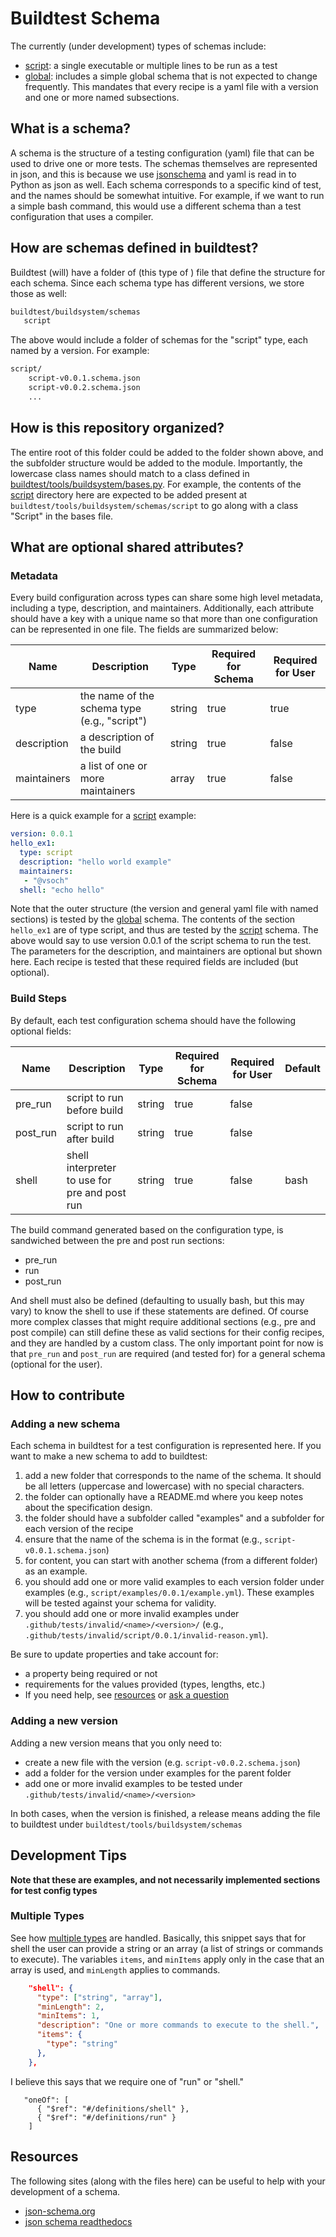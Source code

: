 # Buildtest Schema

The currently (under development) types of schemas include:

 - [script](script): a single executable or multiple lines to be run as a test
 - [global](global): includes a simple global schema that is not expected to change frequently. This mandates that every recipe is a yaml file with a version and one or more named subsections.

## What is a schema?

A schema is the structure of a testing configuration (yaml) file that can
be used to drive one or more tests. The schemas themselves are represented in
json, and this is because we use [jsonschema](https://json-schema.org/learn/miscellaneous-examples.html)
and yaml is read in to Python as json as well. Each schema corresponds to a specific
kind of test, and the names should be somewhat intuitive. For example, if we want to run
a simple bash command, this would use a different schema than a test configuration
that uses a compiler.

## How are schemas defined in buildtest?

Buildtest (will) have a folder of (this type of ) file that define
the structure for each schema. Since each schema type has different versions,
we store those as well:

```bash
buildtest/buildsystem/schemas
   script
```

The above would include a folder of schemas for the "script" type, each named by a version.
For example:


```bash
script/
    script-v0.0.1.schema.json
    script-v0.0.2.schema.json
    ...
```


## How is this repository organized?

The entire root of this folder could be added to the folder shown above,
and the subfolder structure would be added to the module. Importantly,
the lowercase class names should match to a class defined in [buildtest/tools/buildsystem/bases.py]().
For example, the contents of the [script](script) directory here are expected 
to be added present at `buildtest/tools/buildsystem/schemas/script` to go
along with a class "Script" in the bases file. 

## What are optional shared attributes?

### Metadata 

Every build configuration across types can share some high level metadata,
including a type, description, and maintainers. Additionally, each attribute
should have a key with a unique name so that more than one configuration
can be represented in one file. The fields are summarized below:

| Name | Description | Type | Required for Schema | Required for User |
| ---- | ----------- | ---- | ------------------- | ----------------- |
| type | the name of the schema type (e.g., "script") | string | true | true |
| description | a description of the build | string | true | false |
| maintainers | a list of one or more maintainers | array | true | false |

Here is a quick example for a [script](script) example:


```yaml
version: 0.0.1
hello_ex1:
  type: script
  description: "hello world example"
  maintainers: 
   - "@vsoch"
  shell: "echo hello"
```

Note that the outer structure (the version and general yaml file with named sections)
is tested by the [global](global) schema. The contents of the section `hello_ex1`
are of type script, and thus are tested by the [script](script) schema.
The above would say to use version 0.0.1 of the script schema to run the test.
The parameters for the description, and maintainers are optional but shown here.
Each recipe is tested that these required fields are included (but optional).


### Build Steps

By default, each test configuration schema should have the following optional fields:

| Name | Description | Type | Required for Schema | Required for User | Default |
| ---- | ----------- | ---- | ------------------- | ----------------- | -------- |
| pre_run | script to run before build | string | true | false | |
| post_run | script to run after build | string | true | false | |
| shell | shell interpreter to use for pre and post run | string | true | false | bash |


The build command generated based on the configuration type, is sandwiched between
the pre and post run sections:

 - pre_run
 - run
 - post_run

And shell must also be defined (defaulting to usually bash, but this may vary) to
know the shell to use if these statements are defined. Of course more complex 
classes that might require additional sections (e.g., pre and
post compile) can still define these as valid sections for their config recipes,
and they are handled by a custom class. The only important point
for now is that `pre_run` and `post_run` are required (and tested for) for
a general schema (optional for the user).

## How to contribute

### Adding a new schema

Each schema in buildtest for a test configuration is represented here.
If you want to make a new schema to add to buildtest:

 1. add a new folder that corresponds to the name of the schema. It should be all letters (uppercase and lowercase) with no special characters.
 2. the folder can optionally have a README.md where you keep notes about the specification design.
 3. the folder should have a subfolder called "examples" and a subfolder for each version of the recipe
 4. ensure that the name of the schema is in the format (e.g., `script-v0.0.1.schema.json`)
 5. for content, you can start with another schema (from a different folder) as an example. 
 6. you should add one or more valid examples to each version folder under examples (e.g., `script/examples/0.0.1/example.yml`). These examples will be tested against your schema for validity.
 6. you should add one or more invalid examples under `.github/tests/invalid/<name>/<version>/` (e.g., `.github/tests/invalid/script/0.0.1/invalid-reason.yml`).

Be sure to update properties and take account for:
  - a property being required or not
  - requirements for the values provided (types, lengths, etc.) 
  - If you need help, see [resources](#resources) or [ask a question](https://github.com/HPC-buildtest/schemas/issues)

### Adding a new version

Adding a new version means that you only need to:

 - create a new file with the version (e.g. `script-v0.0.2.schema.json`)
 - add a folder for the version under examples for the parent folder
 - add one or more invalid examples to be tested under `.github/tests/invalid/<name>/<version>`

In both cases, when the version is finished, a release means adding the file to
buildtest under `buildtest/tools/buildsystem/schemas`

## Development Tips

**Note that these are examples, and not necessarily implemented sections for test config types**

### Multiple Types

See how [multiple types](https://cswr.github.io/JsonSchema/spec/multiple_types/) are handled.
Basically, this snippet says that for shell the user can provide a string or an array (a list
of strings or commands to execute). The variables `items`, and `minItems` apply only
in the case that an array is used, and `minLength` applies to commands.

```json
    "shell": {
      "type": ["string", "array"],
      "minLength": 2,
      "minItems": 1,
      "description": "One or more commands to execute to the shell.",
      "items": {
        "type": "string"
      },
    },
```

I believe this says that we require one of "run" or "shell."

```
   "oneOf": [
      { "$ref": "#/definitions/shell" }, 
      { "$ref": "#/definitions/run" } 
    ]
```


## Resources

The following sites (along with the files here) can be useful to help with your development
of a schema.

 - [json-schema.org](https://json-schema.org/understanding-json-schema/)
 - [json schema readthedocs](https://python-jsonschema.readthedocs.io/en/stable/)
